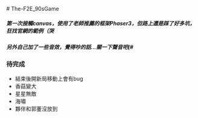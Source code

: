 \# The-F2E\_90sGame

##### 第一次接觸canvas，使用了老師推薦的框架Phaser3，但路上還是踩了好多坑，狂找官網的範例（哭

##### 另外自己加了一些音效，覺得吵的話...關一下聲音吧(#

### 待完成

*   結束後開新局移動上會有bug
*   香菇變大
*   星星無敵
*   海嘯
*   夥伴和郭董沒放到
